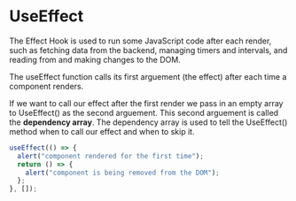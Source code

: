 # UseEffect
The Effect Hook is used to run some JavaScript code after each render, such as
fetching data from the backend, managing timers and intervals, and reading from and
making changes to the DOM.

The useEffect function calls its first arguement (the effect) after each time a component renders.

If we want to call our effect after the first render we pass in an empty array to UseEffect()
as the second arguement. This second arguement is called the **dependency array**.
The dependency array is used to tell the UseEffect() method when to call our effect and when to skip it.

```JavaScript
useEffect(() => {
  alert("component rendered for the first time");
  return () => {
    alert("component is being removed from the DOM");
  };
}, []); 
```
